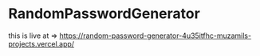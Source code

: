 # RandomPasswordGenerator
this is live at 
=> https://random-password-generator-4u35itfhc-muzamils-projects.vercel.app/

